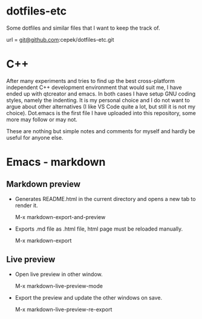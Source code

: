 # dotfiles-etc

Some dotfiles and similar files that I want to keep the track of.

url = git@github.com:cepek/dotfiles-etc.git


# C++

After many experiments and tries to find up the best cross-platform
independent C++ development environment that would suit me, I have
ended up with qtcreator and emacs. In both cases I have setup GNU
coding styles, namely the indenting. It is my personal choice and I do
not want to argue about other alternatives (I like VS Code quite a
lot, but still it is not my choice). Dot.emacs is the first file I
have uploaded into this repository, some more may follow or may not.

These are nothing but simple notes and comments for myself and hardly
be useful for anyone else.

# Emacs - markdown

## Markdown preview

* Generates README.html in the current directory and opens a new tab
  to render it.

    M-x markdown-export-and-preview

* Exports .md file as .html file, html page must be reloaded manually.

    M-x markdown-export


## Live preview

* Open live preview in other window.

    M-x markdown-live-preview-mode

* Export the preview and update the other windows on save.

    M-x markdown-live-preview-re-export

